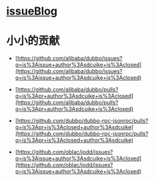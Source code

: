 # [issueBlog](https://github.com/sdcuike/issueBlog/issues)

# 小小的贡献
- [https://github.com/alibaba/dubbo/issues?q=is%3Aissue+author%3Asdcuike+is%3Aclosed](https://github.com/alibaba/dubbo/issues?q=is%3Aissue+author%3Asdcuike+is%3Aclosed)
- [https://github.com/alibaba/dubbo/pulls?q=is%3Apr+author%3Asdcuike+is%3Aclosed](https://github.com/alibaba/dubbo/pulls?q=is%3Apr+author%3Asdcuike+is%3Aclosed)

- [https://github.com/dubbo/dubbo-rpc-jsonrpc/pulls?q=is%3Apr+is%3Aclosed+author%3Asdcuike](https://github.com/dubbo/dubbo-rpc-jsonrpc/pulls?q=is%3Apr+is%3Aclosed+author%3Asdcuike)

- [https://github.com/oblac/jodd/issues?q=is%3Aissue+author%3Asdcuike+is%3Aclosed](https://github.com/oblac/jodd/issues?q=is%3Aissue+author%3Asdcuike+is%3Aclosed)

